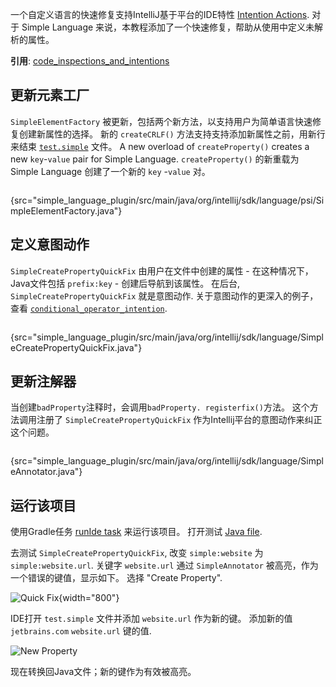 [//]: # (title: 18. Quick Fix)

<!-- Copyright 2000-2021 JetBrains s.r.o. and other contributors. Use of this source code is governed by the Apache 2.0 license that can be found in the LICENSE file. -->

<include src="language_and_filetype.md" include-id="custom_language_tutorial_header"></include>

一个自定义语言的快速修复支持IntelliJ基于平台的IDE特性 [Intention Actions](https://www.jetbrains.com/help/idea/intention-actions.html#apply-intention-actions).
对于 Simple Language 来说，本教程添加了一个快速修复，帮助从使用中定义未解析的属性。

**引用**: [code_inspections_and_intentions](code_inspections_and_intentions.md)

## 更新元素工厂
 `SimpleElementFactory` 被更新，包括两个新方法，以支持用户为简单语言快速修复创建新属性的选择。
新的 `createCRLF()` 方法支持支持添加新属性之前，用新行来结束 [`test.simple`](lexer_and_parser_definition.md#run-the-project) 文件。
A new overload of `createProperty()` creates a new `key`-`value` pair for Simple Language.
 `createProperty()` 的新重载为 Simple Language 创建了一个新的 `key` -`value` 对。

```java
```
{src="simple_language_plugin/src/main/java/org/intellij/sdk/language/psi/SimpleElementFactory.java"}

## 定义意图动作
`SimpleCreatePropertyQuickFix` 由用户在文件中创建的属性 - 在这种情况下，Java文件包括 `prefix:key` - 创建后导航到该属性。
在后台, `SimpleCreatePropertyQuickFix` 就是意图动作.
关于意图动作的更深入的例子，查看 [`conditional_operator_intention`](https://github.com/JetBrains/intellij-sdk-code-samples/tree/main/conditional_operator_intention).

```java
```
{src="simple_language_plugin/src/main/java/org/intellij/sdk/language/SimpleCreatePropertyQuickFix.java"}

## 更新注解器
当创建`badProperty`注释时，会调用`badProperty. registerfix()`方法。
这个方法调用注册了 `SimpleCreatePropertyQuickFix` 作为Intellij平台的意图动作来纠正这个问题。

```java
```
{src="simple_language_plugin/src/main/java/org/intellij/sdk/language/SimpleAnnotator.java"}

## 运行该项目
使用Gradle任务 [runIde task](gradle_prerequisites.md#running-a-simple-gradle-based-intellij-platform-plugin) 来运行该项目。
打开测试 [Java file](annotator.md#run-the-project).

去测试 `SimpleCreatePropertyQuickFix`, 改变 `simple:website` 为 `simple:website.url`.
关键字 `website.url` 通过 `SimpleAnnotator` 被高亮，作为一个错误的键值，显示如下。
选择 "Create Property".

![Quick Fix](../../../images/tutorials/custom_language_support/img/quick_fix.png){width="800"}

IDE打开 `test.simple` 文件并添加 `website.url` 作为新的键。
添加新的值 `jetbrains.com`  `website.url` 键的值.

![New Property](../../../images/tutorials/custom_language_support/img/new_property.png)

现在转换回Java文件；新的键作为有效被高亮。
